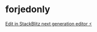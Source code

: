 # forjedonly

[Edit in StackBlitz next generation editor ⚡️](https://stackblitz.com/~/github.com/whoami42069/forjedonly)